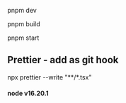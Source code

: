 pnpm dev

pnpm build 

pnpm start

## Prettier - add as git hook
npx prettier --write "**/*.tsx"


#### node v16.20.1
